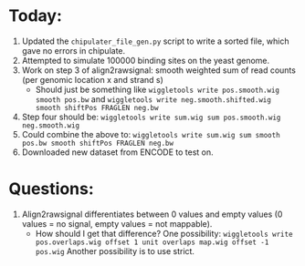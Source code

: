 # Today:
1. Updated the `chipulater_file_gen.py` script to write a sorted file, which gave no errors in chipulate.
2. Attempted to simulate 100000 binding sites on the yeast genome.
3. Work on step 3 of align2rawsignal: smooth weighted sum of read counts (per genomic location x and strand s)
    * Should just be something like `wiggletools write pos.smooth.wig smooth pos.bw` and `wiggletools write neg.smooth.shifted.wig smooth shiftPos FRAGLEN neg.bw`
4. Step four should be: `wiggletools write sum.wig sum pos.smooth.wig neg.smooth.wig`
5. Could combine the above to: `wiggletools write sum.wig sum smooth pos.bw smooth shiftPos FRAGLEN neg.bw`
6. Downloaded new dataset from ENCODE to test on.

# Questions:
1. Align2rawsignal differentiates between 0 values and empty values (0 values = no signal, empty values = not mappable).
    * How should I get that difference? One possibility:
    `wiggletools write pos.overlaps.wig offset 1 unit overlaps map.wig offset -1 pos.wig`
    Another possibility is to use strict.
